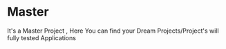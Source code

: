# Master
It's a Master Project , Here You can find your Dream Projects/Project's will fully tested Applications
